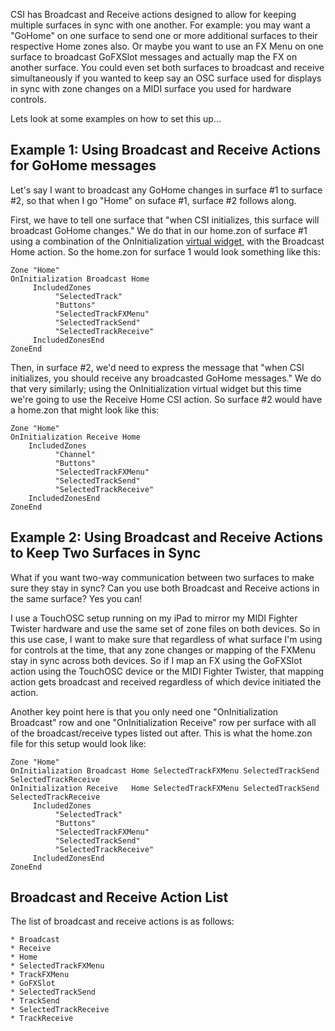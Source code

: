 CSI has Broadcast and Receive actions designed to allow for keeping multiple surfaces in sync with one another. For example: you may want a "GoHome" on one surface to send one or more additional surfaces to their respective Home zones also. Or maybe you want to use an FX Menu on one surface to broadcast GoFXSlot messages and actually map the FX on another surface. You could even set both surfaces to broadcast and receive simultaneously if you wanted to keep say an OSC surface used for displays in sync with zone changes on a MIDI surface you used for hardware controls. 

Lets look at some examples on how to set this up...

## Example 1: Using Broadcast and Receive Actions for GoHome messages
Let's say I want to broadcast any GoHome changes in surface #1 to surface #2, so that when I go "Home" on suface #1, surface #2 follows along.

First, we have to tell one surface that "when CSI initializes, this surface will broadcast GoHome changes." We do that in our home.zon of surface #1 using a combination of the OnInitialization [virtual widget](https://github.com/GeoffAWaddington/reaper_csurf_integrator/wiki/Virtual-Widgets), with the Broadcast Home action. So the home.zon for surface 1 would look something like this:

```
Zone "Home"
OnInitialization Broadcast Home 
     IncludedZones
          "SelectedTrack"
          "Buttons"
          "SelectedTrackFXMenu"
          "SelectedTrackSend"
          "SelectedTrackReceive"
     IncludedZonesEnd
ZoneEnd
```

Then, in surface #2, we'd need to express the message that "when CSI initializes, you should receive any broadcasted GoHome messages." We do that very similarly; using the OnInitialization virtual widget but this time we're going to use the Receive Home CSI action. So surface #2 would have a home.zon that might look like this:

```
Zone "Home"
OnInitialization Receive Home
    IncludedZones
          "Channel"
          "Buttons"
          "SelectedTrackFXMenu"
          "SelectedTrackSend"
          "SelectedTrackReceive"
    IncludedZonesEnd
ZoneEnd  
```

## Example 2: Using Broadcast and Receive Actions to Keep Two Surfaces in Sync
What if you want two-way communication between two surfaces to make sure they stay in sync? Can you use both Broadcast and Receive actions in the same surface? Yes you can!

I use a TouchOSC setup running on my iPad to mirror my MIDI Fighter Twister hardware and use the same set of zone files on both devices. So in this use case, I want to make sure that regardless of what surface I'm using for controls at the time, that any zone changes or mapping of the FXMenu stay in sync across both devices. So if I map an FX using the GoFXSlot action using the TouchOSC device or the MIDI Fighter Twister, that mapping action gets broadcast and received regardless of which device initiated the action.

Another key point here is that you only need one "OnInitialization Broadcast" row and one "OnInitialization Receive" row per surface with all of the broadcast/receive types listed out after. This is what the home.zon file for this setup would look like:

```
Zone "Home"
OnInitialization Broadcast Home SelectedTrackFXMenu SelectedTrackSend SelectedTrackReceive
OnInitialization Receive   Home SelectedTrackFXMenu SelectedTrackSend SelectedTrackReceive
     IncludedZones
          "SelectedTrack"
          "Buttons"
          "SelectedTrackFXMenu"
          "SelectedTrackSend"
          "SelectedTrackReceive"
     IncludedZonesEnd
ZoneEnd
```


## Broadcast and Receive Action List
The list of broadcast and receive actions is as follows:

```
* Broadcast
* Receive
* Home
* SelectedTrackFXMenu
* TrackFXMenu
* GoFXSlot
* SelectedTrackSend
* TrackSend
* SelectedTrackReceive
* TrackReceive
```